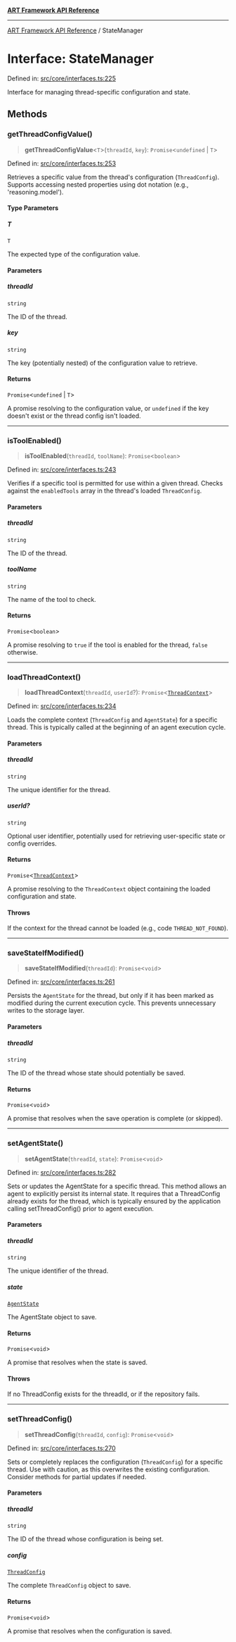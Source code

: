 [**ART Framework API Reference**](../README.md)

***

[ART Framework API Reference](../README.md) / StateManager

# Interface: StateManager

Defined in: [src/core/interfaces.ts:225](https://github.com/hashangit/ART/blob/a8524de337702d2ec210d86aff2464ac0aeed73e/src/core/interfaces.ts#L225)

Interface for managing thread-specific configuration and state.

## Methods

### getThreadConfigValue()

> **getThreadConfigValue**\<`T`\>(`threadId`, `key`): `Promise`\<`undefined` \| `T`\>

Defined in: [src/core/interfaces.ts:253](https://github.com/hashangit/ART/blob/a8524de337702d2ec210d86aff2464ac0aeed73e/src/core/interfaces.ts#L253)

Retrieves a specific value from the thread's configuration (`ThreadConfig`).
Supports accessing nested properties using dot notation (e.g., 'reasoning.model').

#### Type Parameters

##### T

`T`

The expected type of the configuration value.

#### Parameters

##### threadId

`string`

The ID of the thread.

##### key

`string`

The key (potentially nested) of the configuration value to retrieve.

#### Returns

`Promise`\<`undefined` \| `T`\>

A promise resolving to the configuration value, or `undefined` if the key doesn't exist or the thread config isn't loaded.

***

### isToolEnabled()

> **isToolEnabled**(`threadId`, `toolName`): `Promise`\<`boolean`\>

Defined in: [src/core/interfaces.ts:243](https://github.com/hashangit/ART/blob/a8524de337702d2ec210d86aff2464ac0aeed73e/src/core/interfaces.ts#L243)

Verifies if a specific tool is permitted for use within a given thread.
Checks against the `enabledTools` array in the thread's loaded `ThreadConfig`.

#### Parameters

##### threadId

`string`

The ID of the thread.

##### toolName

`string`

The name of the tool to check.

#### Returns

`Promise`\<`boolean`\>

A promise resolving to `true` if the tool is enabled for the thread, `false` otherwise.

***

### loadThreadContext()

> **loadThreadContext**(`threadId`, `userId`?): `Promise`\<[`ThreadContext`](ThreadContext.md)\>

Defined in: [src/core/interfaces.ts:234](https://github.com/hashangit/ART/blob/a8524de337702d2ec210d86aff2464ac0aeed73e/src/core/interfaces.ts#L234)

Loads the complete context (`ThreadConfig` and `AgentState`) for a specific thread.
This is typically called at the beginning of an agent execution cycle.

#### Parameters

##### threadId

`string`

The unique identifier for the thread.

##### userId?

`string`

Optional user identifier, potentially used for retrieving user-specific state or config overrides.

#### Returns

`Promise`\<[`ThreadContext`](ThreadContext.md)\>

A promise resolving to the `ThreadContext` object containing the loaded configuration and state.

#### Throws

If the context for the thread cannot be loaded (e.g., code `THREAD_NOT_FOUND`).

***

### saveStateIfModified()

> **saveStateIfModified**(`threadId`): `Promise`\<`void`\>

Defined in: [src/core/interfaces.ts:261](https://github.com/hashangit/ART/blob/a8524de337702d2ec210d86aff2464ac0aeed73e/src/core/interfaces.ts#L261)

Persists the `AgentState` for the thread, but only if it has been marked as modified during the current execution cycle.
This prevents unnecessary writes to the storage layer.

#### Parameters

##### threadId

`string`

The ID of the thread whose state should potentially be saved.

#### Returns

`Promise`\<`void`\>

A promise that resolves when the save operation is complete (or skipped).

***

### setAgentState()

> **setAgentState**(`threadId`, `state`): `Promise`\<`void`\>

Defined in: [src/core/interfaces.ts:282](https://github.com/hashangit/ART/blob/a8524de337702d2ec210d86aff2464ac0aeed73e/src/core/interfaces.ts#L282)

Sets or updates the AgentState for a specific thread.
This method allows an agent to explicitly persist its internal state.
It requires that a ThreadConfig already exists for the thread, which is typically
ensured by the application calling setThreadConfig() prior to agent execution.

#### Parameters

##### threadId

`string`

The unique identifier of the thread.

##### state

[`AgentState`](AgentState.md)

The AgentState object to save.

#### Returns

`Promise`\<`void`\>

A promise that resolves when the state is saved.

#### Throws

If no ThreadConfig exists for the threadId, or if the repository fails.

***

### setThreadConfig()

> **setThreadConfig**(`threadId`, `config`): `Promise`\<`void`\>

Defined in: [src/core/interfaces.ts:270](https://github.com/hashangit/ART/blob/a8524de337702d2ec210d86aff2464ac0aeed73e/src/core/interfaces.ts#L270)

Sets or completely replaces the configuration (`ThreadConfig`) for a specific thread.
Use with caution, as this overwrites the existing configuration. Consider methods for partial updates if needed.

#### Parameters

##### threadId

`string`

The ID of the thread whose configuration is being set.

##### config

[`ThreadConfig`](ThreadConfig.md)

The complete `ThreadConfig` object to save.

#### Returns

`Promise`\<`void`\>

A promise that resolves when the configuration is saved.
